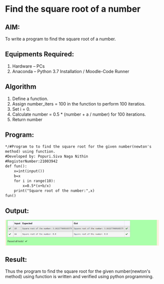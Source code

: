 # Find the square root of a number

## AIM:
To write a program to find the square root of a number.

## Equipments Required:
1. Hardware – PCs
2. Anaconda – Python 3.7 Installation / Moodle-Code Runner

## Algorithm
1. Define a function.
2. Assign number_iters = 100 in the function to perform 100 iteratios.
3. Set i = 0.
4. Calculate  number = 0.5 * (number + a / number) for 100 iterations.
5. Return number

## Program:
```  
*/#Program to to find the square root for the given number(newton's method) using function.
#Developed by: Popuri.Siva Naga Nithin 
#RegisterNumber:21003942
def fun():
    x=int(input())
    b=x
    for i in range(10):
        x=0.5*(x+b/x)
    print("Square root of the number:",x)
fun()

```

## Output:
![Github logo](nithin.png)


## Result:
Thus the program to find the square root for the given number(newton's method) using function is written and verified using python programming.
